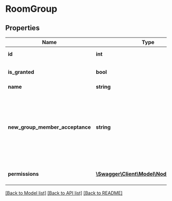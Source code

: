 # RoomGroup

## Properties
Name | Type | Description | Notes
------------ | ------------- | ------------- | -------------
**id** | **int** | Unique identifier for the group | 
**is_granted** | **bool** | Is user granted room permissions | 
**name** | **string** | Group name | 
**new_group_member_acceptance** | **string** | Behaviour when new users are added to the group: * &#x60;autoallow&#x60; * &#x60;pending&#x60;  Only relevant if &#x60;adminGroupIds&#x60; has items. (default: &#x60;autoallow&#x60;) | [optional] 
**permissions** | [**\Swagger\Client\Model\NodePermissions**](NodePermissions.md) | Available permissions for this node | [optional] 

[[Back to Model list]](../README.md#documentation-for-models) [[Back to API list]](../README.md#documentation-for-api-endpoints) [[Back to README]](../README.md)


